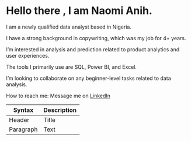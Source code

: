 # Hello there , I am Naomi Anih. 

I am a newly qualified data analyst based in Nigeria. 

I have a strong background in copywriting, which was my job for 4+ years. 

I’m interested in analysis and prediction related to product analytics and user experiences. 

The tools I primarily use are SQL, Power BI, and Excel. 

I’m looking to collaborate on any beginner-level tasks related to data analysis.

How to reach me: Message me on [LinkedIn](www.linkedin.com/in/naomi-anih)


| Syntax | Description |
| ----------- | ----------- |
| Header | Title |
| Paragraph | Text |
